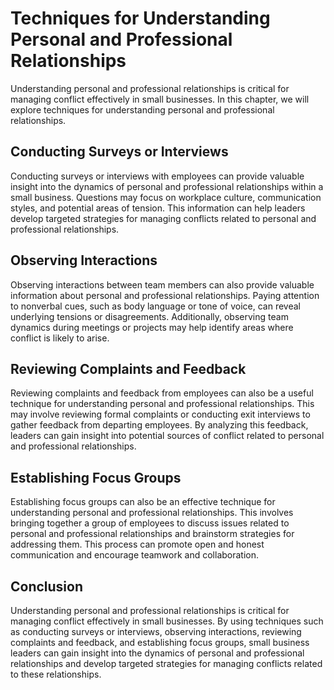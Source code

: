 Techniques for Understanding Personal and Professional Relationships
======================================================================================================================================

Understanding personal and professional relationships is critical for managing conflict effectively in small businesses. In this chapter, we will explore techniques for understanding personal and professional relationships.

Conducting Surveys or Interviews
--------------------------------

Conducting surveys or interviews with employees can provide valuable insight into the dynamics of personal and professional relationships within a small business. Questions may focus on workplace culture, communication styles, and potential areas of tension. This information can help leaders develop targeted strategies for managing conflicts related to personal and professional relationships.

Observing Interactions
----------------------

Observing interactions between team members can also provide valuable information about personal and professional relationships. Paying attention to nonverbal cues, such as body language or tone of voice, can reveal underlying tensions or disagreements. Additionally, observing team dynamics during meetings or projects may help identify areas where conflict is likely to arise.

Reviewing Complaints and Feedback
---------------------------------

Reviewing complaints and feedback from employees can also be a useful technique for understanding personal and professional relationships. This may involve reviewing formal complaints or conducting exit interviews to gather feedback from departing employees. By analyzing this feedback, leaders can gain insight into potential sources of conflict related to personal and professional relationships.

Establishing Focus Groups
-------------------------

Establishing focus groups can also be an effective technique for understanding personal and professional relationships. This involves bringing together a group of employees to discuss issues related to personal and professional relationships and brainstorm strategies for addressing them. This process can promote open and honest communication and encourage teamwork and collaboration.

Conclusion
----------

Understanding personal and professional relationships is critical for managing conflict effectively in small businesses. By using techniques such as conducting surveys or interviews, observing interactions, reviewing complaints and feedback, and establishing focus groups, small business leaders can gain insight into the dynamics of personal and professional relationships and develop targeted strategies for managing conflicts related to these relationships.
